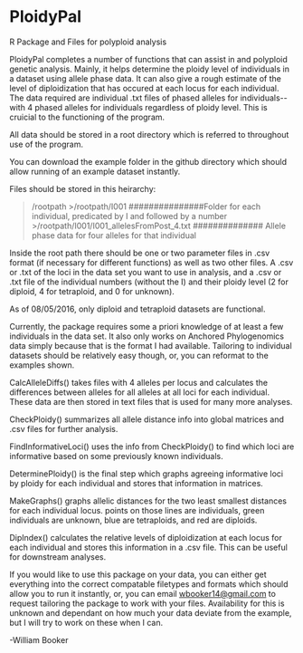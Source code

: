 # PloidyPal
R Package and Files for polyploid analysis

PloidyPal completes a number of functions that can assist in and polyploid genetic analysis. Mainly, it helps determine the ploidy level of individuals in a dataset using allele phase data. It can also give a rough estimate of the level of diploidization that has occured at each locus for each individual. The data required are individual .txt files of phased alleles for individuals--with 4 phased alleles for individuals regardless of ploidy level. This is cruicial to the functioning of the program.

All data should be stored in a root directory which is referred to throughout use of the program.

You can download the example folder in the github directory which should allow running of an example dataset instantly.

Files should be stored in this heirarchy:

>/rootpath
    >/rootpath/I001         ###############Folder for each individual, predicated by I and followed by a number
          >/rootpath/I001/I001_allelesFromPost_4.txt   ############## Allele phase data for four alleles for that individual

Inside the root path there should be one or two parameter files in .csv format (if necessary for different functions) as well as two other files. A .csv or .txt of the loci in the data set you want to use in analysis, and a .csv or .txt file of the individual numbers (without the I) and their ploidy level (2 for diploid, 4 for tetraploid, and 0 for unknown).

As of 08/05/2016, only diploid and tetraploid datasets are functional. 

Currently, the package requires some a priori knowledge of at least a few individuals in the data set. It also only works on Anchored Phylogenomics data simply because that is the format I had available. Tailoring to individual datasets should be relatively easy though, or, you can reformat to the examples shown.



CalcAlleleDiffs() takes files with 4 alleles per locus and calculates the differences between alleles for all alleles at all loci for each individual. These data are then stored in text files that is used for many more analyses. 

CheckPloidy() summarizes all allele distance info into global matrices and .csv files for further analysis. 

FindInformativeLoci() uses the info from CheckPloidy() to find which loci are informative based on some previously known individuals. 

DeterminePloidy() is the final step which graphs agreeing informative loci by ploidy for each individual and stores that information in matrices. 

MakeGraphs() graphs allelic distances for the two least smallest distances for each individual locus. points on those lines are individuals, green individuals are unknown, blue are tetraploids, and red are diploids. 

DipIndex() calculates the relative levels of diploidization at each locus for each individual and stores this information in a .csv file. This can be useful for downstream analyses.


If you would like to use this package on your data, you can either get everything into the correct compatable filetypes and formats which should allow you to run it instantly, or, you can email wbooker14@gmail.com to request tailoring the package to work with your files. Availability for this is unknown and dependant on how much your data deviate from the example, but I will try to work on these when I can. 

-William Booker
